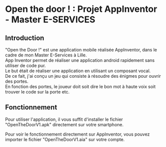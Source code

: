 # Open the door ! : Projet AppInventor - Master E-SERVICES

## Introduction

"Open the Door !" est une application mobile réalisée AppInventor, dans le
cadre de mon Master E-Services à Lille.  
App Inventor permet de réaliser une application android rapidement sans utiliser de code pur.  
Le but était de réaliser une application en utilisant un composant vocal.  
De ce fait, j'ai conçu un jeu qui consiste à résoudre des énigmes pour ouvrir des portes.  
En fonction des portes, le joueur doit soit dire le bon mot à haute voix soit trouver le code sur la porte etc.


## Fonctionnement 

Pour utiliser l'application, il vous suffit d'installer le fichier "OpenTheDoorV1.apk" directement sur votre smartphone.

Pour voir le fonctionnement directement sur AppInventor, vous pouvez importer le fichier "OpenTheDoorV1.aia" sur votre compte.